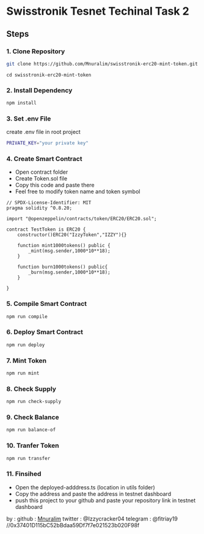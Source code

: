 # Swisstronik Tesnet Techinal Task 2


## Steps

### 1. Clone Repository

```bash
git clone https://github.com/Mnuralim/swisstronik-erc20-mint-token.git
```

```
cd swisstronik-erc20-mint-token
```

### 2. Install Dependency

```bash
npm install
```

### 3. Set .env File

create .env file in root project

```bash
PRIVATE_KEY="your private key"
```

### 4. Create Smart Contract

- Open contract folder
- Create Token.sol file
- Copy this code and paste there
- Feel free to modify token name and token symbol

```
// SPDX-License-Identifier: MIT
pragma solidity ^0.8.20;

import "@openzeppelin/contracts/token/ERC20/ERC20.sol";

contract TestToken is ERC20 {
    constructor()ERC20("IzzyToken","IZZY"){}

    function mint1000tokens() public {
        _mint(msg.sender,1000*10**18);
    }

    function burn1000tokens() public{
        _burn(msg.sender,1000*10**18);
    }

}
```

### 5. Compile Smart Contract

```bash
npm run compile
```

### 6. Deploy Smart Contract

```bash
npm run deploy
```

### 7. Mint Token

```bash
npm run mint
```

### 8. Check Supply

```bash
npm run check-supply
```

### 9. Check Balance

```bash
npm run balance-of
```

### 10. Tranfer Token

```bash
npm run transfer
```

### 11. Finsihed

- Open the deployed-adddress.ts (location in utils folder)
- Copy the address and paste the address in testnet dashboard
- push this project to your github and paste your repository link in testnet dashboard

by :
github : [Mnuralim](https://github.com/Mnuralim)
twitter : @Izzycracker04
telegram : @fitriay19
//0x37401D115bC52bBdaa59Df7f7e021523b020F98f
